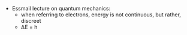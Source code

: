 - Essmail lecture on quantum mechanics:
	- when referring to electrons, energy is not continuous, but rather, discreet
	- ΔE = h